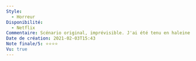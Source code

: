 ```yaml
---
Style:
  - Horreur
Disponibilité:
  - Netflix
Commentaire: Scénario original, imprévisible. J'ai été tenu en haleine pendant tout le long. Côté humoristiques sympa. Côté "concept" bien pensé et intéressant à méditer.
Date de création: 2021-02-03T15:43
Note finale/5: ⭐⭐⭐⭐
Vu: true
---
```

